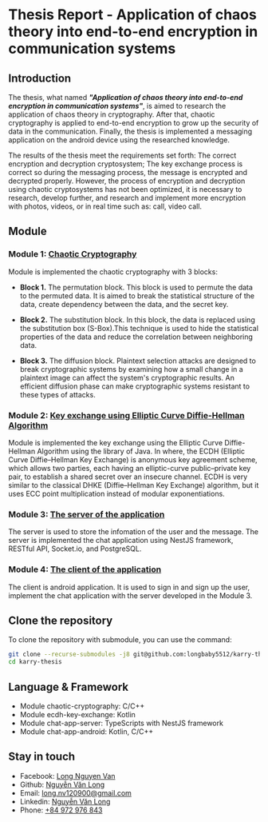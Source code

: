 # Thesis Report - Application of chaos theory into end-to-end encryption in communication systems

## Introduction

The thesis, what named <b><i>"Application of chaos theory into end-to-end encryption in communication systems"</i></b>, is aimed to research the application of chaos theory in cryptography. After that, chaotic cryptography is applied to end-to-end encryption to grow up the security of data in the communication. Finally, the thesis is implemented a messaging application on the android device using the researched knowledge.

The results of the thesis meet the requirements set forth: The correct encryption and decryption cryptosystem; The key exchange process is correct so during the messaging process, the message is encrypted and decrypted properly. However, the process of encryption and decryption using chaotic cryptosystems has not been optimized, it is necessary to research, develop further, and research and implement more encryption with photos, videos, or in real time such as: call, video call.

## Module
### Module 1: [Chaotic Cryptography](https://github.com/longbaby5512/chaotic-cryptography.git)

Module is implemented the chaotic cryptography with 3 blocks:

- <b>Block 1.</b> The permutation block. This block is used to permute the data to the permuted data. It is aimed to break the statistical structure of the data, create dependency between the data, and the secret key.

- <b>Block 2.</b> The substitution block. In this block, the data is replaced using the substitution box (S-Box).This technique is used to hide the statistical properties of the data and reduce the correlation between neighboring data.

- <b>Block 3.</b> The diffusion block. Plaintext selection attacks are designed to break cryptographic systems by examining how a small change in a plaintext image can affect the system's cryptographic results. An efficient diffusion phase can make cryptographic systems resistant to these types of attacks.

### Module 2: [Key exchange using Elliptic Curve Diffie-Hellman Algorithm](https://github.com/longbaby5512/ecdh-key-exchange.git)

Module is implemented the key exchange using the Elliptic Curve Diffie-Hellman Algorithm using the library of Java. In where, the ECDH (Elliptic Curve Diffie–Hellman Key Exchange) is anonymous key agreement scheme, which allows two parties, each having an elliptic-curve public–private key pair, to establish a shared secret over an insecure channel. ECDH is very similar to the classical DHKE (Diffie–Hellman Key Exchange) algorithm, but it uses ECC point multiplication instead of modular exponentiations.

### Module 3: [The server of the application](https://github.com/longbaby5512/chat-app-server.git)

The server is used to store the infomation of the user and the message. The server is implemented the chat application using NestJS framework, RESTful API, Socket.io, and PostgreSQL.

### Module 4: [The client of the application](https://github.com/longbaby5512/chat-app-android.git)

The client is android application. It is used to sign in and sign up the user, implement the chat application with the server developed in the Module 3.

## Clone the repository

To clone the repository with submodule, you can use the command:

```bash
git clone --recurse-submodules -j8 git@github.com:longbaby5512/karry-thesis.git
cd karry-thesis
```

## Language & Framework
- Module chaotic-cryptography: C/C++
- Module ecdh-key-exchange: Kotlin
- Module chat-app-server: TypeScripts with NestJS framework
- Module chat-app-android: Kotlin, C/C++

## Stay in touch
- Facebook: [Long Nguyen Van](https://www.facebook.com/longkenvy)
- Github: [Nguyễn Văn Long](https://github.com/longbaby5512)
- Email: [long.nv120900@gmail.com](mailto:long.nv120900@gmail.com)
- Linkedin: [Nguyễn Văn Long](https://www.linkedin.com/in/nguyenvanlong)
- Phone: [+84 972 976 843](tel:+84972976843)
